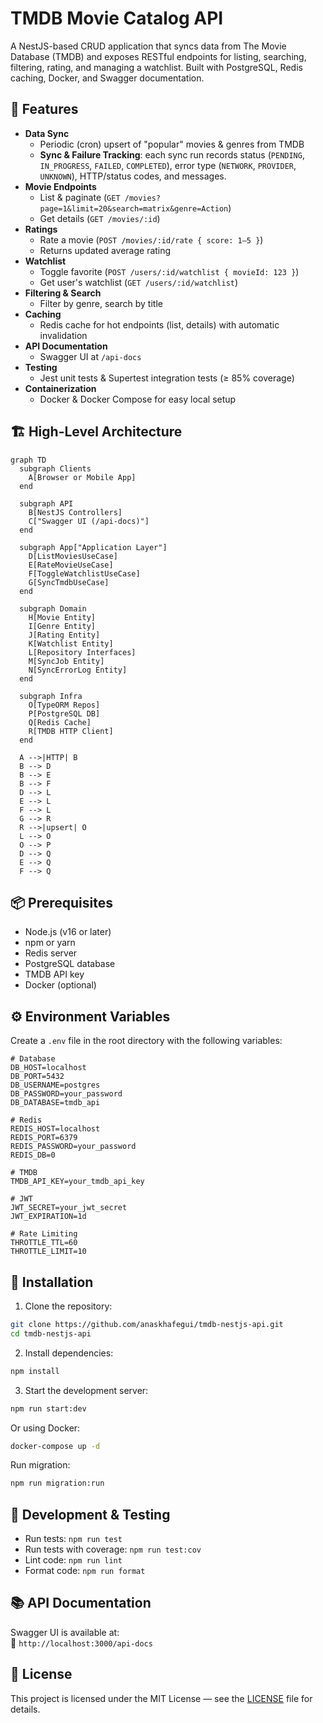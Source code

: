 # TMDB Movie Catalog API

A NestJS-based CRUD application that syncs data from The Movie Database (TMDB) and exposes RESTful endpoints for listing, searching, filtering, rating, and managing a watchlist. Built with PostgreSQL, Redis caching, Docker, and Swagger documentation.

## 🚀 Features

- **Data Sync**  
  - Periodic (cron) upsert of "popular" movies & genres from TMDB  
  - **Sync & Failure Tracking**: each sync run records status (`PENDING`, `IN_PROGRESS`, `FAILED`, `COMPLETED`), error type (`NETWORK`, `PROVIDER`, `UNKNOWN`), HTTP/status codes, and messages.  
- **Movie Endpoints**  
  - List & paginate (`GET /movies?page=1&limit=20&search=matrix&genre=Action`)  
  - Get details (`GET /movies/:id`)  
- **Ratings**  
  - Rate a movie (`POST /movies/:id/rate { score: 1–5 }`)  
  - Returns updated average rating  
- **Watchlist**  
  - Toggle favorite (`POST /users/:id/watchlist { movieId: 123 }`)  
  - Get user's watchlist (`GET /users/:id/watchlist`)  
- **Filtering & Search**  
  - Filter by genre, search by title  
- **Caching**  
  - Redis cache for hot endpoints (list, details) with automatic invalidation  
- **API Documentation**  
  - Swagger UI at `/api-docs`  
- **Testing**  
  - Jest unit tests & Supertest integration tests (≥ 85% coverage)  
- **Containerization**  
  - Docker & Docker Compose for easy local setup  

## 🏗 High-Level Architecture

```mermaid
graph TD
  subgraph Clients
    A[Browser or Mobile App]
  end

  subgraph API
    B[NestJS Controllers]
    C["Swagger UI (/api-docs)"]
  end

  subgraph App["Application Layer"]
    D[ListMoviesUseCase]
    E[RateMovieUseCase]
    F[ToggleWatchlistUseCase]
    G[SyncTmdbUseCase]
  end

  subgraph Domain
    H[Movie Entity]
    I[Genre Entity]
    J[Rating Entity]
    K[Watchlist Entity]
    L[Repository Interfaces]
    M[SyncJob Entity]
    N[SyncErrorLog Entity]
  end

  subgraph Infra
    O[TypeORM Repos]
    P[PostgreSQL DB]
    Q[Redis Cache]
    R[TMDB HTTP Client]
  end

  A -->|HTTP| B
  B --> D
  B --> E
  B --> F
  D --> L
  E --> L
  F --> L
  G --> R
  R -->|upsert| O
  L --> O
  O --> P
  D --> Q
  E --> Q
  F --> Q
```

## 📦 Prerequisites

- Node.js (v16 or later)
- npm or yarn
- Redis server
- PostgreSQL database
- TMDB API key
- Docker (optional)

## ⚙️ Environment Variables

Create a `.env` file in the root directory with the following variables:

```env
# Database
DB_HOST=localhost
DB_PORT=5432
DB_USERNAME=postgres
DB_PASSWORD=your_password
DB_DATABASE=tmdb_api

# Redis
REDIS_HOST=localhost
REDIS_PORT=6379
REDIS_PASSWORD=your_password
REDIS_DB=0

# TMDB
TMDB_API_KEY=your_tmdb_api_key

# JWT
JWT_SECRET=your_jwt_secret
JWT_EXPIRATION=1d

# Rate Limiting
THROTTLE_TTL=60
THROTTLE_LIMIT=10
```

## 🚀 Installation

1. Clone the repository:
```bash
git clone https://github.com/anaskhafegui/tmdb-nestjs-api.git
cd tmdb-nestjs-api
```

2. Install dependencies:
```bash
npm install
```

3. Start the development server:
```bash
npm run start:dev
```

Or using Docker:
```bash
docker-compose up -d
```

Run migration:
```bash
npm run migration:run
```

## 🧪 Development & Testing

- Run tests: `npm run test`
- Run tests with coverage: `npm run test:cov`
- Lint code: `npm run lint`
- Format code: `npm run format`

## 📚 API Documentation

Swagger UI is available at:  
📍 `http://localhost:3000/api-docs`

## 📝 License

This project is licensed under the MIT License — see the [LICENSE](LICENSE) file for details.
